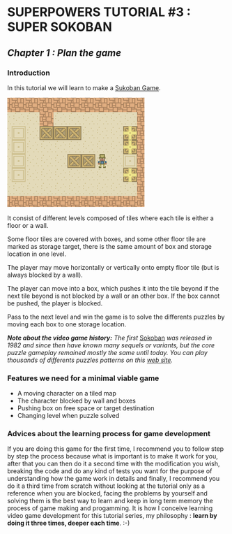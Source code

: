 # SUPERPOWERS TUTORIAL #3 : SUPER SOKOBAN
## *Chapter 1 : Plan the game*

### Introduction

In this tutorial we will learn to make a [Sukoban Game][1].

![sokoban.png](img/sokoban.png)

It consist of different levels composed of tiles where each tile is either a floor or a wall.

Some floor tiles are covered with boxes, and some other floor tile are marked as
storage target, there is the same amount of box and storage location in one level.

The player may move horizontally or vertically onto empty floor tile (but is always blocked by a wall).

The player can move into a box, which pushes it into the tile beyond if the next tile
beyond is not blocked by a wall or an other box. If the box cannot be pushed, the player is blocked.

Pass to the next level and win the game is to solve the differents puzzles by moving
 each box to one storage location.



***Note about the video game history:*** *The first* [Sokoban][1] *was released in 1982 and since
 then have known many sequels or variants, but the core puzzle gameplay remained
 mostly the same until today. You can play thousands of differents puzzles patterns
 on this [web site][2].*


### Features we need for a minimal viable game

* A moving character on a tiled map
* The character blocked by wall and boxes
* Pushing box on free space or target destination
* Changing level when puzzle solved

### Advices about the learning process for game development

If you are doing this game for the first time, I recommend you to follow step by
step the process because what is important is to make it work for you, after that
you can then do it a second time with the modification you wish, breaking the code
and do any kind of tests you want for the purpose of understanding how the game work
in details and finally, I recommend you do it a third time from scratch without
looking at the tutorial only as a reference when you are blocked, facing the
problems by yourself and solving them is the best way to learn and keep in long
term memory the process of game making and progamming. It is how I conceive learning
video game development for this tutorial series, my philosophy : **learn by doing it
three times, deeper each time**. :-)

[1]: https://en.wikipedia.org/wiki/Sokoban
[2]: http://sokoban.info/
